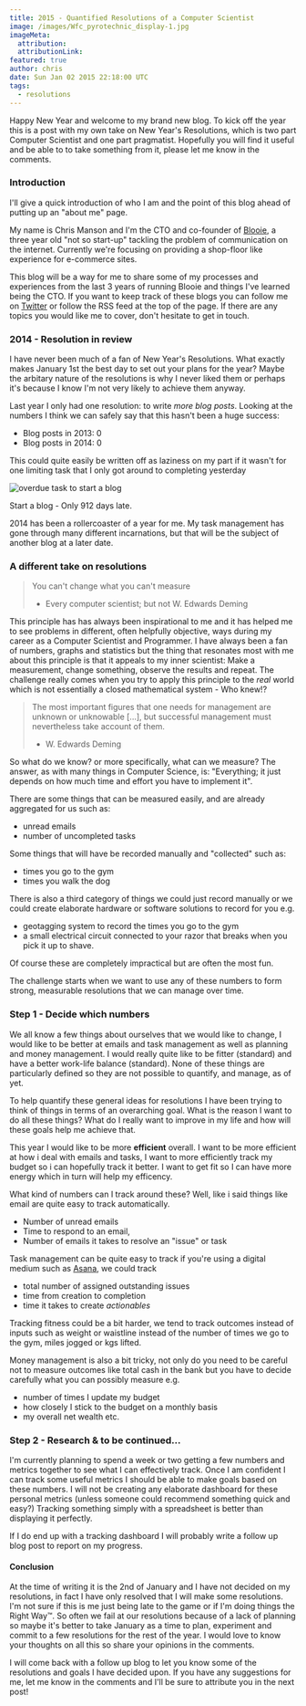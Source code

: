 ```yaml
---
title: 2015 - Quantified Resolutions of a Computer Scientist
image: /images/Wfc_pyrotechnic_display-1.jpg
imageMeta:
  attribution:
  attributionLink:
featured: true
author: chris
date: Sun Jan 02 2015 22:18:00 UTC
tags:
  - resolutions
---
```


Happy New Year and welcome to my brand new blog. To kick off the year this is a post with my own take on New Year's Resolutions, which is two part Computer Scientist and one part pragmatist. Hopefully you will find it useful and be able to to take something from it, please let me know in the comments.

### Introduction
I'll give a quick introduction of who I am and the point of this blog ahead of putting up an "about me" page.

My name is Chris Manson and I'm the CTO and co-founder of [Blooie](https://bloo.ie), a three year old "not so start-up" tackling the problem of communication on the internet. Currently we're focusing on providing a shop-floor like experience for e-commerce sites.

This blog will be a way for me to share some of my processes and experiences from the last 3 years of running Blooie and things I've learned being the CTO. If you want to keep track of these blogs you can follow me on [Twitter](https://twitter.com/real_ate) or follow the RSS feed at the top of the page. If there are any topics you would like me to cover, don't hesitate to get in touch.

### 2014 - Resolution in review

I have never been much of a fan of New Year's Resolutions. What exactly makes January 1st the best day to set out your plans for the year? Maybe the arbitary nature of the resolutions is why I never liked them or perhaps it's because I know I'm not very likely to achieve them anyway.

Last year I only had one resolution: to write *more blog posts*. Looking at the numbers I think we can safely say that this hasn't been a huge success:

* Blog posts in 2013: 0
* Blog posts in 2014: 0

This could quite easily be written off as laziness on my part if it wasn't for one limiting task that I only got around to completing yesterday

![overdue task to start a blog](/images/Screen-Shot-2015-01-02-at-08-28-37.png)

Start a blog - Only 912 days late.

2014 has been a rollercoaster of a year for me. My task management has gone through many different incarnations, but that will be the subject of another blog at a later date.

### A different take on resolutions

> You can't change what you can't measure  
> - Every computer scientist; but not W. Edwards Deming

This principle has has always been inspirational to me and it has helped me to see problems in different, often helpfully objective, ways during my career as a Computer Scientist and Programmer. I have always been a fan of numbers, graphs and statistics but the thing that resonates most with me about this principle is that it appeals to my inner scientist: Make a measurement, change something, observe the results and repeat. The challenge really comes when you try to apply this principle to the *real* world which is not essentially a closed mathematical system - Who knew!?

> The most important figures that one needs for management are unknown or unknowable [...], but successful management must nevertheless take account of them.  
> - W. Edwards Deming

So what do we know? or more specifically, what can we measure? The answer, as with many things in Computer Science, is: "Everything; it just depends on how much time and effort you have to implement it".

There are some things that can be measured easily, and are already aggregated for us such as:

* unread emails
* number of uncompleted tasks

Some things that will have be recorded manually and "collected" such as:

* times you go to the gym
* times you walk the dog

There is also a third category of things we could just record manually or we could create elaborate hardware or software solutions to record for you e.g.

* geotagging system to record the times you go to the gym
* a small electrical circuit connected to your razor that breaks when you pick it up to shave.

Of course these are completely impractical but are often the most fun.

The challenge starts when we want to use any of these numbers to form strong, measurable resolutions that we can manage over time.

### Step 1 - Decide which numbers

We all know a few things about ourselves that we would like to change, I would like to be better at emails and task management as well as planning and money management. I would really quite like to be fitter (standard) and have a better work-life balance (standard). None of these things are particularly defined so they are not possible to quantify, and manage, as of yet.

To help quantify these general ideas for resolutions I have been trying to think of things in terms of an overarching goal. What is the reason I want to do all these things? What do I really want to improve in my life and how will these goals help me achieve that.

This year I would like to be more **efficient** overall. I want to be more efficient at how i deal with emails and tasks, I want to more efficiently track my budget so i can hopefully track it better. I want to get fit so I can have more energy which in turn will help my efficency.

What kind of numbers can I track around these? Well, like i said things like email are quite easy to track automatically.

* Number of unread emails
* Time to respond to an email,
* Number of emails it takes to resolve an "issue" or task

Task management can be quite easy to track if you're using a digital medium such as [Asana](https://asana.com), we could track

* total number of assigned outstanding issues
* time from creation to completion
* time it takes to create *actionables*

Tracking fitness could be a bit harder, we tend to track outcomes instead of inputs such as weight or waistline instead of the number of times we go to the gym, miles jogged or kgs lifted.

Money management is also a bit tricky, not only do you need to be careful not to measure outcomes like total cash in the bank but you have to decide carefully what you can possibly measure e.g.

* number of times I update my budget
* how closely I stick to the budget on a monthly basis
* my overall net wealth etc.

### Step 2 - Research & to be continued...

I'm currently planning to spend a week or two getting a few numbers and metrics together to see what I can effectively track. Once I am confident I can track some useful metrics I should be able to make goals based on these numbers. I will not be creating any elaborate dashboard for these personal metrics (unless someone could recommend something quick and easy?) Tracking something simply with  a spreadsheet is better than displaying it perfectly.

If I do end up with a tracking dashboard I will probably write a follow up blog post to report on my progress.

#### Conclusion

At the time of writing it is the 2nd of January and I have not decided on my resolutions, in fact I have only resolved that I will make some resolutions. I'm not sure if this is me just being late to the game or if I'm doing things the Right Way™. So often we fail at our resolutions because of a lack of planning so maybe it's better to take January as a time to plan, experiment and commit to a few resolutions for the rest of the year. I would love to know your thoughts on all this so share your opinions in the comments.  

I will come back with a follow up blog to let you know some of the resolutions and goals I have decided upon. If you have any suggestions for me, let me know in the comments and I'll be sure to attribute you in the next post!
